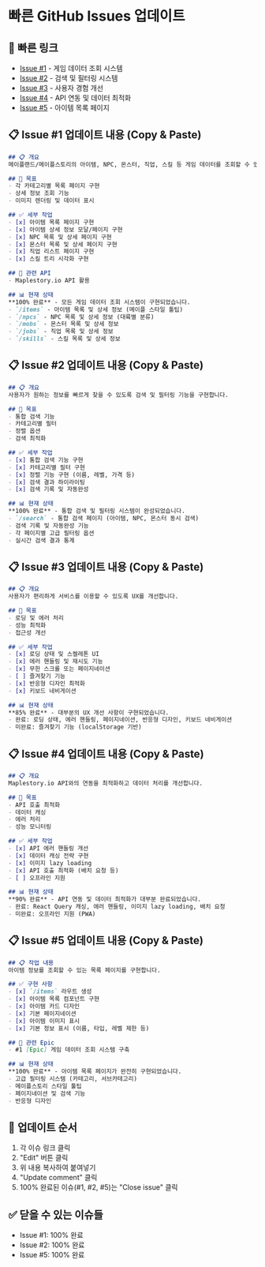 # 빠른 GitHub Issues 업데이트

## 🔗 빠른 링크
- [Issue #1](https://github.com/lhg1006/maple_util/issues/1) - 게임 데이터 조회 시스템
- [Issue #2](https://github.com/lhg1006/maple_util/issues/2) - 검색 및 필터링 시스템
- [Issue #3](https://github.com/lhg1006/maple_util/issues/3) - 사용자 경험 개선
- [Issue #4](https://github.com/lhg1006/maple_util/issues/4) - API 연동 및 데이터 최적화
- [Issue #5](https://github.com/lhg1006/maple_util/issues/5) - 아이템 목록 페이지

## 📋 Issue #1 업데이트 내용 (Copy & Paste)
```markdown
## 📋 개요
메이플랜드/메이플스토리의 아이템, NPC, 몬스터, 직업, 스킬 등 게임 데이터를 조회할 수 있는 페이지들을 구현합니다.

## 🎯 목표
- 각 카테고리별 목록 페이지 구현
- 상세 정보 조회 기능
- 이미지 렌더링 및 데이터 표시

## ✅ 세부 작업
- [x] 아이템 목록 페이지 구현
- [x] 아이템 상세 정보 모달/페이지 구현
- [x] NPC 목록 및 상세 페이지 구현
- [x] 몬스터 목록 및 상세 페이지 구현
- [x] 직업 리스트 페이지 구현
- [x] 스킬 트리 시각화 구현

## 🔗 관련 API
- Maplestory.io API 활용

## 📊 현재 상태
**100% 완료** - 모든 게임 데이터 조회 시스템이 구현되었습니다.
- `/items` - 아이템 목록 및 상세 정보 (메이플 스타일 툴팁)
- `/npcs` - NPC 목록 및 상세 정보 (대륙별 분류)
- `/mobs` - 몬스터 목록 및 상세 정보
- `/jobs` - 직업 목록 및 상세 정보
- `/skills` - 스킬 목록 및 상세 정보
```

## 📋 Issue #2 업데이트 내용 (Copy & Paste)
```markdown
## 📋 개요
사용자가 원하는 정보를 빠르게 찾을 수 있도록 검색 및 필터링 기능을 구현합니다.

## 🎯 목표
- 통합 검색 기능
- 카테고리별 필터
- 정렬 옵션
- 검색 최적화

## ✅ 세부 작업
- [x] 통합 검색 기능 구현
- [x] 카테고리별 필터 구현
- [x] 정렬 기능 구현 (이름, 레벨, 가격 등)
- [x] 검색 결과 하이라이팅
- [x] 검색 기록 및 자동완성

## 📊 현재 상태
**100% 완료** - 통합 검색 및 필터링 시스템이 완성되었습니다.
- `/search` - 통합 검색 페이지 (아이템, NPC, 몬스터 동시 검색)
- 검색 기록 및 자동완성 기능
- 각 페이지별 고급 필터링 옵션
- 실시간 검색 결과 통계
```

## 📋 Issue #3 업데이트 내용 (Copy & Paste)
```markdown
## 📋 개요
사용자가 편리하게 서비스를 이용할 수 있도록 UX를 개선합니다.

## 🎯 목표
- 로딩 및 에러 처리
- 성능 최적화
- 접근성 개선

## ✅ 세부 작업
- [x] 로딩 상태 및 스켈레톤 UI
- [x] 에러 핸들링 및 재시도 기능
- [x] 무한 스크롤 또는 페이지네이션
- [ ] 즐겨찾기 기능
- [x] 반응형 디자인 최적화
- [x] 키보드 네비게이션

## 📊 현재 상태
**85% 완료** - 대부분의 UX 개선 사항이 구현되었습니다.
- 완료: 로딩 상태, 에러 핸들링, 페이지네이션, 반응형 디자인, 키보드 네비게이션
- 미완료: 즐겨찾기 기능 (localStorage 기반)
```

## 📋 Issue #4 업데이트 내용 (Copy & Paste)
```markdown
## 📋 개요
Maplestory.io API와의 연동을 최적화하고 데이터 처리를 개선합니다.

## 🎯 목표
- API 호출 최적화
- 데이터 캐싱
- 에러 처리
- 성능 모니터링

## ✅ 세부 작업
- [x] API 에러 핸들링 개선
- [x] 데이터 캐싱 전략 구현
- [x] 이미지 lazy loading
- [x] API 호출 최적화 (배치 요청 등)
- [ ] 오프라인 지원

## 📊 현재 상태
**90% 완료** - API 연동 및 데이터 최적화가 대부분 완료되었습니다.
- 완료: React Query 캐싱, 에러 핸들링, 이미지 lazy loading, 배치 요청
- 미완료: 오프라인 지원 (PWA)
```

## 📋 Issue #5 업데이트 내용 (Copy & Paste)
```markdown
## 📋 작업 내용
아이템 정보를 조회할 수 있는 목록 페이지를 구현합니다.

## ✅ 구현 사항
- [x] `/items` 라우트 생성
- [x] 아이템 목록 컴포넌트 구현
- [x] 아이템 카드 디자인
- [x] 기본 페이지네이션
- [x] 아이템 이미지 표시
- [x] 기본 정보 표시 (이름, 타입, 레벨 제한 등)

## 🔗 관련 Epic
- #1 [Epic] 게임 데이터 조회 시스템 구축

## 📊 현재 상태
**100% 완료** - 아이템 목록 페이지가 완전히 구현되었습니다.
- 고급 필터링 시스템 (카테고리, 서브카테고리)
- 메이플스토리 스타일 툴팁
- 페이지네이션 및 검색 기능
- 반응형 디자인
```

## 🎯 업데이트 순서
1. 각 이슈 링크 클릭
2. "Edit" 버튼 클릭
3. 위 내용 복사하여 붙여넣기
4. "Update comment" 클릭
5. 100% 완료된 이슈(#1, #2, #5)는 "Close issue" 클릭

## ✅ 닫을 수 있는 이슈들
- Issue #1: 100% 완료
- Issue #2: 100% 완료
- Issue #5: 100% 완료